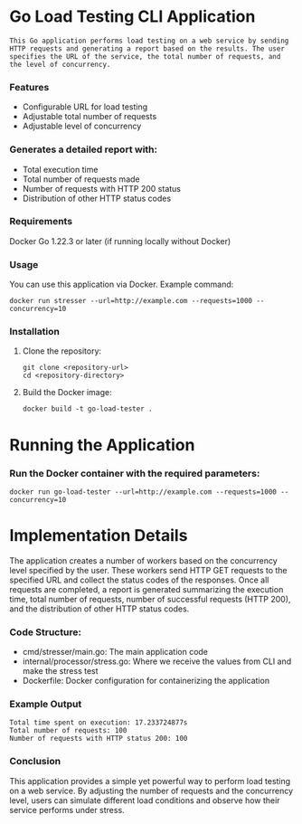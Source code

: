 <h1>Go Load Testing CLI Application</h1>

````
This Go application performs load testing on a web service by sending HTTP requests and generating a report based on the results. The user specifies the URL of the service, the total number of requests, and the level of concurrency.
````

### Features
- Configurable URL for load testing
- Adjustable total number of requests
- Adjustable level of concurrency

### Generates a detailed report with:
- Total execution time
- Total number of requests made
- Number of requests with HTTP 200 status
- Distribution of other HTTP status codes

### Requirements
Docker
Go 1.22.3 or later (if running locally without Docker)

### Usage
You can use this application via Docker. Example command:
````
docker run stresser --url=http://example.com --requests=1000 --concurrency=10
````

### Installation

1. Clone the repository:

    ````
    git clone <repository-url>
    cd <repository-directory>
    ````


2. Build the Docker image:

    ````
    docker build -t go-load-tester .
    ````

<h1>Running the Application</h1>

### Run the Docker container with the required parameters:

````
docker run go-load-tester --url=http://example.com --requests=1000 --concurrency=10
````

<h1>Implementation Details</h1>

The application creates a number of workers based on the concurrency level specified by the user. These workers send HTTP GET requests to the specified URL and collect the status codes of the responses. Once all requests are completed, a report is generated summarizing the execution time, total number of requests, number of successful requests (HTTP 200), and the distribution of other HTTP status codes.

### Code Structure:
- cmd/stresser/main.go: The main application code
- internal/processor/stress.go: Where we receive the values from CLI and make the stress test
- Dockerfile: Docker configuration for containerizing the application

### Example Output
````
Total time spent on execution: 17.233724877s
Total number of requests: 100
Number of requests with HTTP status 200: 100
````

### Conclusion
This application provides a simple yet powerful way to perform load testing on a web service. By adjusting the number of requests and the concurrency level, users can simulate different load conditions and observe how their service performs under stress.